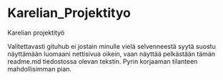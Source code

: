 # Karelian_Projektityo

Karelian projektityö

Valitettavasti gituhub ei jostain minulle vielä selvenneestä syytä suostu näyttämään luomaani nettisivua oikein, vaan näyttää pelkästään tämän readme.md tiedostossa olevan tekstin.
Pyrin korjaaman tilanteen mahdollisimman pian.
